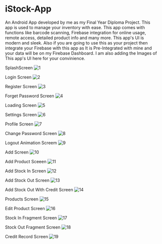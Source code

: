 # iStock-App
An Android App developed by me as my Final Year Diploma Project. This app is used to manage your inventory with ease. This app comes with functions like barcode scanning, Firebase integration for online usage, remote access, detailed product info and many more. This app's UI is modern and sleek. Also if you are going to use this as your project then integrate your Firebase with this app as It is Pre-Integrated with mine and your data will be on my Firebase Dashboard.
I am also adding the Images of This app's UI here for your convinience.

SplashScreen
![1](https://user-images.githubusercontent.com/82360102/132231294-66c446b9-374a-47dd-a8d4-48433afe6082.jpg)

Login Screen
![2](https://user-images.githubusercontent.com/82360102/132231306-45d7e047-f541-4613-a617-d2b79370c18c.jpg)

Register Screen
![3](https://user-images.githubusercontent.com/82360102/132231313-07412d9a-de73-4813-94a5-94181aed6e41.jpg)

Forget Password Screen
![4](https://user-images.githubusercontent.com/82360102/132231326-a2de64b5-4be3-4e28-995b-0713693a2624.jpg)

Loading Screen
![5](https://user-images.githubusercontent.com/82360102/132231337-b85e163a-926c-40dd-8077-9036771e41ee.jpg)

Settings Screen
![6](https://user-images.githubusercontent.com/82360102/132231347-e29532e0-7976-4d7a-a794-f24413ef7d7d.jpg)

Profile Screen
![7](https://user-images.githubusercontent.com/82360102/132231361-3c3763ba-7099-481b-9202-7343598d7cde.jpg)

Change Password Screen
![8](https://user-images.githubusercontent.com/82360102/132231365-448c51a8-e42b-4059-aa00-572c8124a5ce.jpg)

Logout Animation Screem
![9](https://user-images.githubusercontent.com/82360102/132231367-c7431b24-f4d2-4d5d-839e-65067dfdeca5.jpg)

Add Screen
![10](https://user-images.githubusercontent.com/82360102/132231376-6147a116-bf88-4b75-b2dd-451c3fd5472e.jpg)

Add Product Sceeen
![11](https://user-images.githubusercontent.com/82360102/132231380-cdb03aaa-df9f-4308-ade0-d6e06ac81f18.jpg)

Add Stock In Screen
![12](https://user-images.githubusercontent.com/82360102/132231382-6f52b84d-9e07-4400-b396-26316c36388a.jpg)

Add Stock Out Screen
![13](https://user-images.githubusercontent.com/82360102/132231384-976482f4-4a61-4e96-b6d7-86152e526fdb.jpg)

Add Stock Out With Credit Screen
![14](https://user-images.githubusercontent.com/82360102/132231385-ca262306-dcb7-413b-a277-afb93c58b702.jpg)

Products Screen
![15](https://user-images.githubusercontent.com/82360102/132231388-c376c1ff-2acc-4ab3-b7b9-0231dfcf12a4.jpg)

Edit Product Screen
![16](https://user-images.githubusercontent.com/82360102/132231389-f68cbea0-0272-44ad-a3c3-020c80ec8f14.jpg)

Stock In Fragment Screen
![17](https://user-images.githubusercontent.com/82360102/132231392-b660d074-b369-44f6-bfe0-65162b565fbd.jpg)

Stock Out Fragment Screen
![18](https://user-images.githubusercontent.com/82360102/132231394-94b113ba-84c1-4cba-b138-beafd1a7d002.jpg)

Credit Record Screen
![19](https://user-images.githubusercontent.com/82360102/132231398-8237ff45-1ef6-4703-8970-cf817ec91012.jpg)

